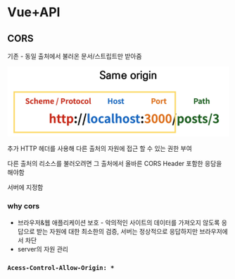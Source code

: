 # Vue+API

## CORS

기존 - 동일 출처에서 불러온 문서/스트립트만 받아줌

![image-20220517121241007](Vue+API.assets/image-20220517121241007.png)

추가 HTTP 헤더를 사용해 다른 출처의 자원에 접근 할 수 있는 권한 부여

다른 출처의 리소스를 불러오려면 그 출처에서 올바른 CORS Header 포함한 응담을 해야함

서버에 지정함

### why cors

- 브라우저&웹 애플리케이션 보호 - 악의적인 사이트의 데이터를 가져오지 않도록 응답으로 받는 자원에 대한 최소한의 검증, 서버는 정상적으로 응답하지만 브라우저에서 차단
- server의 자원 관리

### `Acess-Control-Allow-Origin: *`

